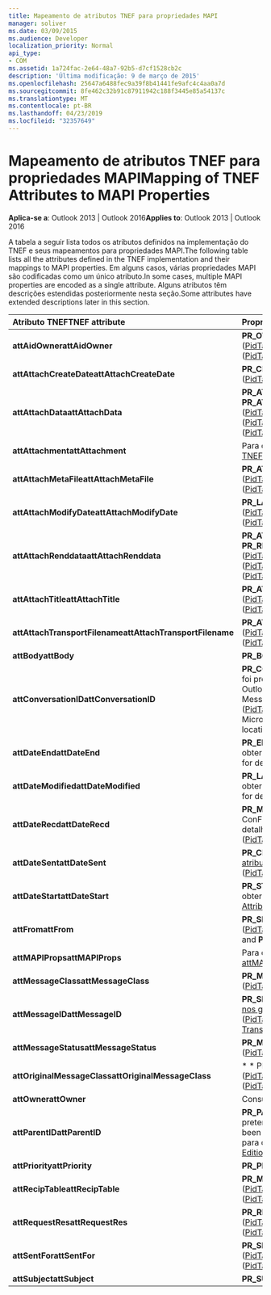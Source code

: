 ```yaml
---
title: Mapeamento de atributos TNEF para propriedades MAPI
manager: soliver
ms.date: 03/09/2015
ms.audience: Developer
localization_priority: Normal
api_type:
- COM
ms.assetid: 1a724fac-2e64-48a7-92b5-d7cf1528cb2c
description: 'Última modificação: 9 de março de 2015'
ms.openlocfilehash: 25647a6488fec9a39f8b41441fe9afc4c4aa0a7d
ms.sourcegitcommit: 8fe462c32b91c87911942c188f3445e85a54137c
ms.translationtype: MT
ms.contentlocale: pt-BR
ms.lasthandoff: 04/23/2019
ms.locfileid: "32357649"
---
```

# <a name="mapping-of-tnef-attributes-to-mapi-properties"></a><span data-ttu-id="8d0ef-103">Mapeamento de atributos TNEF para propriedades MAPI</span><span class="sxs-lookup"><span data-stu-id="8d0ef-103">Mapping of TNEF Attributes to MAPI Properties</span></span>

  
  
<span data-ttu-id="8d0ef-104">**Aplica-se a**: Outlook 2013 | Outlook 2016</span><span class="sxs-lookup"><span data-stu-id="8d0ef-104">**Applies to**: Outlook 2013 | Outlook 2016</span></span> 
  
<span data-ttu-id="8d0ef-105">A tabela a seguir lista todos os atributos definidos na implementação do TNEF e seus mapeamentos para propriedades MAPI.</span><span class="sxs-lookup"><span data-stu-id="8d0ef-105">The following table lists all the attributes defined in the TNEF implementation and their mappings to MAPI properties.</span></span> <span data-ttu-id="8d0ef-106">Em alguns casos, várias propriedades MAPI são codificadas como um único atributo.</span><span class="sxs-lookup"><span data-stu-id="8d0ef-106">In some cases, multiple MAPI properties are encoded as a single attribute.</span></span> <span data-ttu-id="8d0ef-107">Alguns atributos têm descrições estendidas posteriormente nesta seção.</span><span class="sxs-lookup"><span data-stu-id="8d0ef-107">Some attributes have extended descriptions later in this section.</span></span>
  
|<span data-ttu-id="8d0ef-108">**Atributo TNEF**</span><span class="sxs-lookup"><span data-stu-id="8d0ef-108">**TNEF attribute**</span></span>|<span data-ttu-id="8d0ef-109">**Propriedade ou propriedades MAPI**</span><span class="sxs-lookup"><span data-stu-id="8d0ef-109">**MAPI property or properties**</span></span>|
|:-----|:-----|
|<span data-ttu-id="8d0ef-110">**attAidOwner**</span><span class="sxs-lookup"><span data-stu-id="8d0ef-110">**attAidOwner**</span></span> <br/> |<span data-ttu-id="8d0ef-111">**PR_OWNER_APPT_ID** ([PidTagOwnerAppointmentId](pidtagownerappointmentid-canonical-property.md))</span><span class="sxs-lookup"><span data-stu-id="8d0ef-111">**PR_OWNER_APPT_ID** ([PidTagOwnerAppointmentId](pidtagownerappointmentid-canonical-property.md))</span></span>  <br/> |
|<span data-ttu-id="8d0ef-112">**attAttachCreateDate**</span><span class="sxs-lookup"><span data-stu-id="8d0ef-112">**attAttachCreateDate**</span></span> <br/> |<span data-ttu-id="8d0ef-113">**PR_CREATION_TIME** ([PidTagCreationTime](pidtagcreationtime-canonical-property.md))</span><span class="sxs-lookup"><span data-stu-id="8d0ef-113">**PR_CREATION_TIME** ([PidTagCreationTime](pidtagcreationtime-canonical-property.md))</span></span>  <br/> |
|<span data-ttu-id="8d0ef-114">**attAttachData**</span><span class="sxs-lookup"><span data-stu-id="8d0ef-114">**attAttachData**</span></span> <br/> |<span data-ttu-id="8d0ef-115">**PR_ATTACH_DATA_BIN** ([PidTagAttachDataBinary](pidtagattachdatabinary-canonical-property.md)) ou **PR_ATTACH_DATA_OBJ** ([PidTagAttachDataObject](pidtagattachdataobject-canonical-property.md))</span><span class="sxs-lookup"><span data-stu-id="8d0ef-115">**PR_ATTACH_DATA_BIN** ([PidTagAttachDataBinary](pidtagattachdatabinary-canonical-property.md)) or **PR_ATTACH_DATA_OBJ** ([PidTagAttachDataObject](pidtagattachdataobject-canonical-property.md))</span></span>  <br/> |
|<span data-ttu-id="8d0ef-116">**attAttachment**</span><span class="sxs-lookup"><span data-stu-id="8d0ef-116">**attAttachment**</span></span> <br/> |<span data-ttu-id="8d0ef-117">Para obter informações sobre esse mapeamento, consulte [atributos TNEF](tnef-attributes.md).</span><span class="sxs-lookup"><span data-stu-id="8d0ef-117">For information about this mapping, see [TNEF Attributes](tnef-attributes.md).</span></span>  <br/> |
|<span data-ttu-id="8d0ef-118">**attAttachMetaFile**</span><span class="sxs-lookup"><span data-stu-id="8d0ef-118">**attAttachMetaFile**</span></span> <br/> |<span data-ttu-id="8d0ef-119">**PR_ATTACH_RENDERING** ([PidTagAttachRendering](pidtagattachrendering-canonical-property.md))</span><span class="sxs-lookup"><span data-stu-id="8d0ef-119">**PR_ATTACH_RENDERING** ([PidTagAttachRendering](pidtagattachrendering-canonical-property.md))</span></span>  <br/> |
|<span data-ttu-id="8d0ef-120">**attAttachModifyDate**</span><span class="sxs-lookup"><span data-stu-id="8d0ef-120">**attAttachModifyDate**</span></span> <br/> |<span data-ttu-id="8d0ef-121">**PR_LAST_MODIFICATION_TIME** ([PidTagLastModificationTime](pidtaglastmodificationtime-canonical-property.md))</span><span class="sxs-lookup"><span data-stu-id="8d0ef-121">**PR_LAST_MODIFICATION_TIME** ([PidTagLastModificationTime](pidtaglastmodificationtime-canonical-property.md))</span></span>  <br/> |
|<span data-ttu-id="8d0ef-122">**attAttachRenddata**</span><span class="sxs-lookup"><span data-stu-id="8d0ef-122">**attAttachRenddata**</span></span> <br/> |<span data-ttu-id="8d0ef-123">**PR_ATTACH_METHOD** ([PidTagAttachMethod](pidtagattachmethod-canonical-property.md)), **PR_RENDERING_POSITION** ([PidTagRenderingPosition](pidtagrenderingposition-canonical-property.md))</span><span class="sxs-lookup"><span data-stu-id="8d0ef-123">**PR_ATTACH_METHOD** ([PidTagAttachMethod](pidtagattachmethod-canonical-property.md)), **PR_RENDERING_POSITION** ([PidTagRenderingPosition](pidtagrenderingposition-canonical-property.md))</span></span>  <br/> |
|<span data-ttu-id="8d0ef-124">**attAttachTitle**</span><span class="sxs-lookup"><span data-stu-id="8d0ef-124">**attAttachTitle**</span></span> <br/> |<span data-ttu-id="8d0ef-125">**PR_ATTACH_FILENAME** ([PidTagAttachFilename](pidtagattachfilename-canonical-property.md))</span><span class="sxs-lookup"><span data-stu-id="8d0ef-125">**PR_ATTACH_FILENAME** ([PidTagAttachFilename](pidtagattachfilename-canonical-property.md))</span></span>  <br/> |
|<span data-ttu-id="8d0ef-126">**attAttachTransportFilename**</span><span class="sxs-lookup"><span data-stu-id="8d0ef-126">**attAttachTransportFilename**</span></span> <br/> |<span data-ttu-id="8d0ef-127">**PR_ATTACH_TRANSPORT_NAME** ([PidTagAttachTransportName](pidtagattachtransportname-canonical-property.md))</span><span class="sxs-lookup"><span data-stu-id="8d0ef-127">**PR_ATTACH_TRANSPORT_NAME** ([PidTagAttachTransportName](pidtagattachtransportname-canonical-property.md))</span></span>  <br/> |
|<span data-ttu-id="8d0ef-128">**attBody**</span><span class="sxs-lookup"><span data-stu-id="8d0ef-128">**attBody**</span></span> <br/> |<span data-ttu-id="8d0ef-129">**PR_BODY** ([PidTagBody](pidtagbody-canonical-property.md))</span><span class="sxs-lookup"><span data-stu-id="8d0ef-129">**PR_BODY** ([PidTagBody](pidtagbody-canonical-property.md))</span></span>  <br/> |
|<span data-ttu-id="8d0ef-130">**attConversationID**</span><span class="sxs-lookup"><span data-stu-id="8d0ef-130">**attConversationID**</span></span> <br/> |<span data-ttu-id="8d0ef-131">**PR_CONVERSATION_KEY** ([PidTagConversationKey](pidtagconversationkey-canonical-property.md)) Essa propriedade foi preterida no Microsoft Exchange Server: seu uso persiste no Outlook apenas para localizar \*\*IPM. \*\*Mensagens de MessageManager.</span><span class="sxs-lookup"><span data-stu-id="8d0ef-131">**PR_CONVERSATION_KEY** ([PidTagConversationKey](pidtagconversationkey-canonical-property.md)) This property has been deprecated in Microsoft Exchange Server: Its use persists in Outlook only, for locating **IPM.MessageManager** messages.</span></span>  <br/> |
|<span data-ttu-id="8d0ef-132">**attDateEnd**</span><span class="sxs-lookup"><span data-stu-id="8d0ef-132">**attDateEnd**</span></span> <br/> |<span data-ttu-id="8d0ef-133">**PR_END_DATE** ([PidTagEndDate](pidtagenddate-canonical-property.md)) ConFira os [atributos attDate](attdate-attributes.md) para obter detalhes.</span><span class="sxs-lookup"><span data-stu-id="8d0ef-133">**PR_END_DATE** ([PidTagEndDate](pidtagenddate-canonical-property.md)) See [attDate Attributes](attdate-attributes.md) for details.</span></span>  <br/> |
|<span data-ttu-id="8d0ef-134">**attDateModified**</span><span class="sxs-lookup"><span data-stu-id="8d0ef-134">**attDateModified**</span></span> <br/> |<span data-ttu-id="8d0ef-135">**PR_LAST_MODIFICATION_TIME** ConFira os [atributos attDate](attdate-attributes.md) para obter detalhes.</span><span class="sxs-lookup"><span data-stu-id="8d0ef-135">**PR_LAST_MODIFICATION_TIME** See [attDate Attributes](attdate-attributes.md) for details.</span></span>  <br/> |
|<span data-ttu-id="8d0ef-136">**attDateRecd**</span><span class="sxs-lookup"><span data-stu-id="8d0ef-136">**attDateRecd**</span></span> <br/> |<span data-ttu-id="8d0ef-137">**PR_MESSAGE_DELIVERY_TIME** ([PidTagMessageDeliveryTime](pidtagmessagedeliverytime-canonical-property.md)) ConFira os [atributos attDate](attdate-attributes.md) para obter detalhes.</span><span class="sxs-lookup"><span data-stu-id="8d0ef-137">**PR_MESSAGE_DELIVERY_TIME** ([PidTagMessageDeliveryTime](pidtagmessagedeliverytime-canonical-property.md)) See [attDate Attributes](attdate-attributes.md) for details.</span></span>  <br/> |
|<span data-ttu-id="8d0ef-138">**attDateSent**</span><span class="sxs-lookup"><span data-stu-id="8d0ef-138">**attDateSent**</span></span> <br/> |<span data-ttu-id="8d0ef-139">**PR_CLIENT_SUBMIT_TIME** ([PidTagClientSubmitTime](pidtagclientsubmittime-canonical-property.md)) ConFira os [atributos attDate](attdate-attributes.md) para obter detalhes.</span><span class="sxs-lookup"><span data-stu-id="8d0ef-139">**PR_CLIENT_SUBMIT_TIME** ([PidTagClientSubmitTime](pidtagclientsubmittime-canonical-property.md)) See [attDate Attributes](attdate-attributes.md) for details.</span></span>  <br/> |
|<span data-ttu-id="8d0ef-140">**attDateStart**</span><span class="sxs-lookup"><span data-stu-id="8d0ef-140">**attDateStart**</span></span> <br/> |<span data-ttu-id="8d0ef-141">**PR_START_DATE** ([PidTagStartDate](pidtagstartdate-canonical-property.md)) ConFira os [atributos attDate](attdate-attributes.md) para obter detalhes.</span><span class="sxs-lookup"><span data-stu-id="8d0ef-141">**PR_START_DATE** ([PidTagStartDate](pidtagstartdate-canonical-property.md)) See [attDate Attributes](attdate-attributes.md) for details.</span></span>  <br/> |
|<span data-ttu-id="8d0ef-142">**attFrom**</span><span class="sxs-lookup"><span data-stu-id="8d0ef-142">**attFrom**</span></span> <br/> |<span data-ttu-id="8d0ef-143">**PR_SENDER_ENTRYID** ([PidTagSenderEntryId](pidtagsenderentryid-canonical-property.md)) e **PR_SENDER_NAME** ([PidTagSenderName](pidtagsendername-canonical-property.md))</span><span class="sxs-lookup"><span data-stu-id="8d0ef-143">**PR_SENDER_ENTRYID** ([PidTagSenderEntryId](pidtagsenderentryid-canonical-property.md)) and **PR_SENDER_NAME** ([PidTagSenderName](pidtagsendername-canonical-property.md))</span></span>  <br/> |
|<span data-ttu-id="8d0ef-144">**attMAPIProps**</span><span class="sxs-lookup"><span data-stu-id="8d0ef-144">**attMAPIProps**</span></span> <br/> |<span data-ttu-id="8d0ef-145">Para obter informações sobre esse atributo, consulte [attMAPIProps](attmapiprops.md).</span><span class="sxs-lookup"><span data-stu-id="8d0ef-145">For information about this attribute, see [attMAPIProps](attmapiprops.md).</span></span>  <br/> |
|<span data-ttu-id="8d0ef-146">**attMessageClass**</span><span class="sxs-lookup"><span data-stu-id="8d0ef-146">**attMessageClass**</span></span> <br/> |<span data-ttu-id="8d0ef-147">**PR_MESSAGE_CLASS** ([PidTagMessageClass](pidtagmessageclass-canonical-property.md))</span><span class="sxs-lookup"><span data-stu-id="8d0ef-147">**PR_MESSAGE_CLASS** ([PidTagMessageClass](pidtagmessageclass-canonical-property.md))</span></span>  <br/> |
|<span data-ttu-id="8d0ef-148">**attMessageID**</span><span class="sxs-lookup"><span data-stu-id="8d0ef-148">**attMessageID**</span></span> <br/> |<span data-ttu-id="8d0ef-149">**PR_SEARCH_KEY** ([PidTagSearchKey](pidtagsearchkey-canonical-property.md)) ConFira a [correlação de TNEF nos gatewayS X. 400 e transportes](tnef-correlation-in-x-400-gateways-and-transports.md).</span><span class="sxs-lookup"><span data-stu-id="8d0ef-149">**PR_SEARCH_KEY** ([PidTagSearchKey](pidtagsearchkey-canonical-property.md)) See [TNEF Correlation in X.400 Gateways and Transports](tnef-correlation-in-x-400-gateways-and-transports.md).</span></span>  <br/> |
|<span data-ttu-id="8d0ef-150">**attMessageStatus**</span><span class="sxs-lookup"><span data-stu-id="8d0ef-150">**attMessageStatus**</span></span> <br/> |<span data-ttu-id="8d0ef-151">**PR_MESSAGE_FLAGS** ([PidTagMessageFlags](pidtagmessageflags-canonical-property.md))</span><span class="sxs-lookup"><span data-stu-id="8d0ef-151">**PR_MESSAGE_FLAGS** ([PidTagMessageFlags](pidtagmessageflags-canonical-property.md))</span></span>  <br/> |
|<span data-ttu-id="8d0ef-152">**attOriginalMessageClass**</span><span class="sxs-lookup"><span data-stu-id="8d0ef-152">**attOriginalMessageClass**</span></span> <br/> |<span data-ttu-id="8d0ef-153">\* \* PR_ORIG_MESSAGE_CLASS \* \* ([PidTagOriginalMessageClass](pidtagoriginalmessageclass-canonical-property.md))</span><span class="sxs-lookup"><span data-stu-id="8d0ef-153">\*\*PR_ORIG_MESSAGE_CLASS \*\* ([PidTagOriginalMessageClass](pidtagoriginalmessageclass-canonical-property.md))</span></span>  <br/> |
|<span data-ttu-id="8d0ef-154">**attOwner**</span><span class="sxs-lookup"><span data-stu-id="8d0ef-154">**attOwner**</span></span> <br/> |<span data-ttu-id="8d0ef-155">Consulte [attOwner](attowner.md).</span><span class="sxs-lookup"><span data-stu-id="8d0ef-155">See [attOwner](attowner.md).</span></span>  <br/> |
|<span data-ttu-id="8d0ef-156">**attParentID**</span><span class="sxs-lookup"><span data-stu-id="8d0ef-156">**attParentID**</span></span> <br/> |<span data-ttu-id="8d0ef-157">**PR_PARENT_KEY** (**PidTagParentKey**) Essa propriedade foi preterida.</span><span class="sxs-lookup"><span data-stu-id="8d0ef-157">**PR_PARENT_KEY** (**PidTagParentKey**) This property has been deprecated.</span></span> <span data-ttu-id="8d0ef-158">Consulte [API elementos preteridos nesta edição](api-elements-deprecated-in-this-edition.md) para obter mais informações.</span><span class="sxs-lookup"><span data-stu-id="8d0ef-158">See [API Elements Deprecated in This Edition](api-elements-deprecated-in-this-edition.md) for more information.</span></span>  <br/> |
|<span data-ttu-id="8d0ef-159">**attPriority**</span><span class="sxs-lookup"><span data-stu-id="8d0ef-159">**attPriority**</span></span> <br/> |<span data-ttu-id="8d0ef-160">**PR_PRIORITY** ([PidTagPriority](pidtagpriority-canonical-property.md))</span><span class="sxs-lookup"><span data-stu-id="8d0ef-160">**PR_PRIORITY** ([PidTagPriority](pidtagpriority-canonical-property.md))</span></span>  <br/> |
|<span data-ttu-id="8d0ef-161">**attRecipTable**</span><span class="sxs-lookup"><span data-stu-id="8d0ef-161">**attRecipTable**</span></span> <br/> |<span data-ttu-id="8d0ef-162">**PR_MESSAGE_RECIPIENTS** ([PidTagMessageRecipients](pidtagmessagerecipients-canonical-property.md))</span><span class="sxs-lookup"><span data-stu-id="8d0ef-162">**PR_MESSAGE_RECIPIENTS** ([PidTagMessageRecipients](pidtagmessagerecipients-canonical-property.md))</span></span>  <br/> |
|<span data-ttu-id="8d0ef-163">**attRequestRes**</span><span class="sxs-lookup"><span data-stu-id="8d0ef-163">**attRequestRes**</span></span> <br/> |<span data-ttu-id="8d0ef-164">**PR_RESPONSE_REQUESTED** ([PidTagResponseRequested](pidtagresponserequested-canonical-property.md))</span><span class="sxs-lookup"><span data-stu-id="8d0ef-164">**PR_RESPONSE_REQUESTED** ([PidTagResponseRequested](pidtagresponserequested-canonical-property.md))</span></span>  <br/> |
|<span data-ttu-id="8d0ef-165">**attSentFor**</span><span class="sxs-lookup"><span data-stu-id="8d0ef-165">**attSentFor**</span></span> <br/> |<span data-ttu-id="8d0ef-166">**PR_SENT_REPRESENTING_ENTRYID** ([PidTagSentRepresentingEntryId](pidtagsentrepresentingentryid-canonical-property.md))</span><span class="sxs-lookup"><span data-stu-id="8d0ef-166">**PR_SENT_REPRESENTING_ENTRYID** ([PidTagSentRepresentingEntryId](pidtagsentrepresentingentryid-canonical-property.md))</span></span>  <br/> |
|<span data-ttu-id="8d0ef-167">**attSubject**</span><span class="sxs-lookup"><span data-stu-id="8d0ef-167">**attSubject**</span></span> <br/> |<span data-ttu-id="8d0ef-168">**PR_SUBJECT** ([PidTagSubject](pidtagsubject-canonical-property.md))</span><span class="sxs-lookup"><span data-stu-id="8d0ef-168">**PR_SUBJECT** ([PidTagSubject](pidtagsubject-canonical-property.md))</span></span>  <br/> |
   

